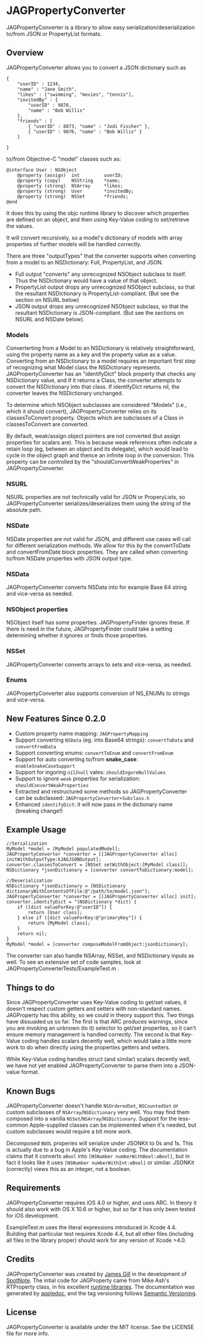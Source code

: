 # JAGPropertyConverter

JAGPropertyConverter is a library to allow easy serialization/deserialization to/from JSON or PropertyList formats.  

## Overview

JAGPropertyConverter allows you to convert a JSON dictionary such as

    { 
        "userID" : 1234,
        "name" : "Jane Smith",
        "likes" : ["swimming", "movies", "tennis"],
        "invitedBy" : { 
            "userID" : 9876,
            "name" : "Bob Willis"
        },
        "friends" : [
            { "userID" : 8873, "name" : "Jodi Fischer" },
            { "userID" : 9876, "name" : "Bob Willis" }
        ]

    }

to/from Objective-C "model" classes such as:

    @interface User : NSObject
        @property (assign)  int         userID;
        @property (copy)    NSString    *name;
        @property (strong)  NSArray     *likes;
        @property (strong)  User        *invitedBy;
        @property (strong)  NSSet       *friends;
    @end

It does this by using the objc runtime library to discover which properties are defined on an object, and then using Key-Value coding to set/retrieve the values.

It will convert recursively, so a model's dictionary of models with array properties of further models will be handled correctly.

There are three "outputTypes" that the converter supports when converting from a model to an NSDictionary: Full, PropertyList, and JSON.

* Full output "converts" any unrecognized NSObject subclass to itself.  Thus the NSDictionary would have a value of that object.
* PropertyList output drops any unrecognized NSObject subclass, so that the resultant NSDictionary is PropertyList-compliant. (But see the section on NSURL below)
* JSON output drops any unrecognized NSObject subclass, so that the resultant NSDictionary is JSON-compliant.  (But see the sections on NSURL and NSDate below).

### Models

Converterting from a Model to an NSDictionary is relatively straightforward, using the property name as a key and the property value as a value.  Converting from an NSDictionary to a model requires an important first step of recognizing what Model class the NSDictionary represents.  JAGPropertyConverter has an "identifyDict" block property that checks any NSDictionary value, and if it returns a Class, the converter attempts to convert the NSDictionary into that class.  If identifyDict returns nil, the converter leaves the NSDictionary unchanged.

To determine which NSObject subclasses are considered "Models" (i.e., which it should convert), JAGPropertyConverter relies on its classesToConvert property.  Objects which are subclasses of a Class in classesToConvert are converted.

By default, weak/assign object pointers are not converted (but assign properties for scalars are).  This is because weak references often indicate a retain loop (eg, between an object and its delegate), which would lead to cycle in the object graph and thence an infinite loop in the conversion.  This property can be controlled by the "shouldConvertWeakProperties" in JAGPropertyConverter.
 
### NSURL

NSURL properties are not technically valid for JSON or ProperyLists, so JAGPropertyConverter serializes/deserializes them using the string of the absolute path.

### NSDate

NSDate properties are not valid for JSON, and different use cases will call for different serialization methods.  We allow for this by the convertToDate and convertFromDate block properties.  They are called when converting to/from NSDate properties with JSON output type.

### NSData

JAGPropertyConverter converts NSData into for example Base 64 string and vice-versa as needed.

### NSObject properties

NSObject itself has some properties.  JAGPropertyFinder ignores these.  If there is need in the future, JAGPropertyFinder could take a setting determining whether it ignores or finds those properties.

### NSSet

JAGPropertyConverter converts arrays to sets and vice-versa, as needed.

### Enums

JAGPropertyConverter also supports conversion of NS_ENUMs to strings and vice-versa.

## New Features Since 0.2.0

* Custom property name mapping: `JAGPropertyMapping`
* Support converting `NSData` (eg. into Base64 strings): `convertToData` and `convertFromData`
* Support converting enums: `convertToEnum` and `convertFromEnum`
* Support for auto converting to/from **snake_case**: `enableSnakeCaseSupport`
* Support for ingoring `nil`/`null` vales: `shouldIngoreNullValues`
* Support to ignore `weak` properties for serialization: `shouldConvertWeakProperties`
* Extracted and restructured some methods so JAGPropertyConverter can be subclassed: `JAGPropertyConverter+Subclass.h`
* Enhanced `identifyDict`: it will now pass in the dictionary name (breaking change!)

## Example Usage

    //Serialization
    MyModel *model = [MyModel populatedModel];
    JAGPropertyConverter *converter = [[JAGPropertyConverter alloc] initWithOutputType:kJAGJSONOutput];
    converter.classesToConvert = [NSSet setWithObject:[MyModel class]];
    NSDictionary *jsonDictionary = [converter convertToDictionary:model];

    //Deserialization
    NSDictionary *jsonDictionary = [NSDictionary dictionaryWithContentsOfFile:@"/path/to/model.json"];
    JAGPropertyConverter *converter = [[JAGPropertyConverter alloc] init];
    converter.identifyDict = ^(NSDictionary *dict) {
        if ([dict valueForKey:@"userID"]) {
            return [User class];
        } else if ([dict valueForKey:@"primaryKey"]) {
            return [MyModel class];
        }
        return nil;    
    }
    MyModel *model = [converter composeModelFromObject:jsonDictionary];
    
The converter can also handle NSArray, NSSet, and NSDictionary inputs as well.  To see an extensive set of code samples, look at JAGPropertyConverterTests/ExampleTest.m .

## Things to do

Since JAGPropertyConverter uses Key-Value coding to get/set values, it doesn't respect custom getters and setters with non-standard names.  JAGProperty has this ability, so we could in theory support this.  Two things have dissuaded us so far.  The first is that ARC produces warnings, since you are invoking an unknown (to it) selector to get/set properties, so it can't ensure memory management is handled correctly.  The second is that Key-Value coding handles scalars decently well, which would take a little more work to do when directly using the properties getters and setters.

While Key-Value coding handles struct (and similar) scalars decently well, we have not yet enabled JAGPropertyConverter to parse them into a JSON-value format.

## Known Bugs

JAGPropertyConverter doesn't handle `NSOrderedSet`, `NSCountedSet` or custom subclasses of `NSArray`/`NSDictionary` very well.  You may find them composed into a vanilla `NSSet`/`NSArray`/`NSDictionary`.  Support for the less-common Apple-supplied classes can be implemented when it's needed, but custom subclasses would require a bit more work.

Decomposed `BOOL` properies will serialize under JSONKit to 0s and 1s.  This is actually due to a bug in Apple's Key-Value coding.  The documentation claims that it converts `aBool` into `[NSNumber numberWithBool:aBool]`, but in fact it looks like it uses `[NSNumber numberWithInt:aBool]` or similar.  JSONKit (correctly) views this as an integer, not a boolean.

## Requirements

JAGPropertyConverter requires iOS 4.0 or higher, and uses ARC.  In theory it should also work with OS X 10.6 or higher, but so far it has only been tested for iOS development.

ExampleTest.m uses the literal expressions introduced in Xcode 4.4.  Building that particular test requires Xcode 4.4, but all other files (including all files in the library proper) should work for any version of Xcode >4.0.

## Credits

JAGPropertyConverter was created by [James Gill](https://github.com/jagill/) in the development of [SpotNote](http://www.spotnote.com).  The intial code for JAGProperty came from Mike Ash's RTProperty class, in his excellent [runtime libraries](http://github.com/mikeash/MAObjCRuntime).  The documentation was generated by [appledoc](http://gentlebytes.com/appledoc/), and the tag versioning follows [Semantic Versioning](http://semver.org/).

## License

JAGPropertyConverter is available under the MIT license. See the LICENSE file for more info.

